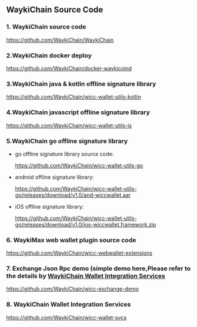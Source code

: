 
## WaykiChain Source Code

### 1. WaykiChain source code
https://github.com/WaykiChain/WaykiChain


### 2.WaykiChain docker deploy
https://github.com/WaykiChain/docker-waykicoind


### 3.WaykiChain java & kotlin offline signature library
https://github.com/WaykiChain/wicc-wallet-utils-kotlin

### 4.WaykiChain javascript offline signature library
https://github.com/WaykiChain/wicc-wallet-utils-js

### 5.WaykiChain go offline signature library 

* go offline signature library source code: 

  https://github.com/WaykiChain/wicc-wallet-utils-go

* android offline signature library:
  
  https://github.com/WaykiChain/wicc-wallet-utils-go/releases/download/v1.0/and-wiccwallet.aar

* iOS offline signature library:

  https://github.com/WaykiChain/wicc-wallet-utils-go/releases/download/v1.0/ios-wiccwallet.framework.zip

### 6. WaykiMax web wallet plugin source code 
  https://github.com/WaykiChain/wicc-webwallet-extensions

### 7. Exchange Json Rpc demo (simple demo here,Please refer to the details by [WaykiChain Wallet Integration Services](https://github.com/WaykiChain/wicc-wallet-svcs)
https://github.com/WaykiChain/wicc-exchange-demo

### 8. WaykiChain Wallet Integration Services
https://github.com/WaykiChain/wicc-wallet-svcs
